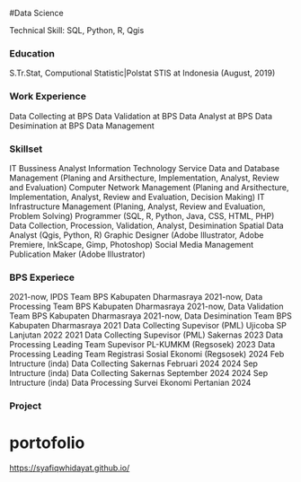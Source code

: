 #Data Science

Technical Skill: SQL, Python, R, Qgis

### Education
S.Tr.Stat, Computional Statistic|Polstat STIS at Indonesia (August, 2019)

### Work Experience
Data Collecting at BPS
Data Validation at BPS
Data Analyst at BPS
Data Desimination at BPS
Data Management

### Skillset
IT Bussiness Analyst
Information Technology Service
Data and Database Management (Planing and Arsithecture, Implementation, Analyst, Review and Evaluation)
Computer Network Management (Planing and Arsithecture, Implementation, Analyst, Review and Evaluation, Decision Making)
IT Infrastructure Management (Planing, Analyst, Review and Evaluation, Problem Solving)
Programmer (SQL, R, Python, Java, CSS, HTML, PHP)
Data Collection, Procession, Validation, Analyst, Desimination
Spatial Data Analyst (Qgis, Python, R)
Graphic Designer (Adobe Illustrator, Adobe Premiere, InkScape, Gimp, Photoshop)
Social Media Management
Publication Maker (Adobe Illustrator)

### BPS Experiece
2021-now, IPDS Team BPS Kabupaten Dharmasraya
2021-now, Data Processing Team BPS Kabupaten Dharmasraya
2021-now, Data Validation Team BPS Kabupaten Dharmasraya
2021-now, Data Desimination Team BPS Kabupaten Dharmasraya
2021 Data Collecting Supevisor (PML) Ujicoba SP Lanjutan 2022
2021 Data Collecting Supevisor (PML) Sakernas
2023 Data Processing Leading Team Supevisor PL-KUMKM (Regsosek)
2023 Data Processing Leading Team Registrasi Sosial Ekonomi (Regsosek)
2024 Feb Intructure (inda) Data Collecting Sakernas Februari 2024
2024 Sep Intructure (inda) Data Collecting Sakernas September 2024
2024 Sep Intructure (inda) Data Processing Survei Ekonomi Pertanian 2024

### Project


# portofolio
https://syafiqwhidayat.github.io/
